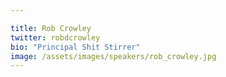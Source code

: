 ```yaml
---

title: Rob Crowley
twitter: robdcrowley
bio: "Principal Shit Stirrer"
image: /assets/images/speakers/rob_crowley.jpg
---
```

